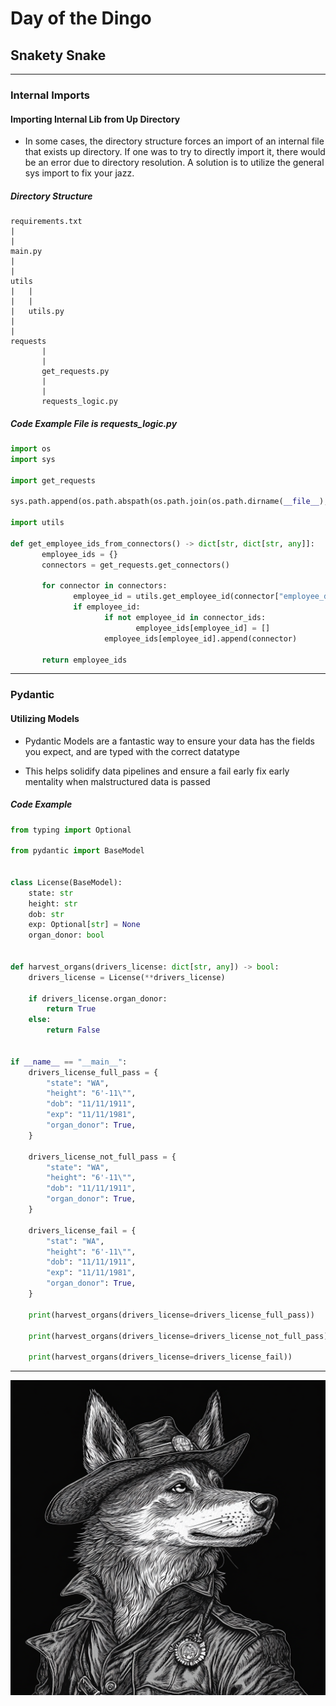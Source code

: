# Day of the Dingo

## Snakety Snake

---

### Internal Imports

#### Importing Internal Lib from Up Directory

- In some cases, the directory structure forces an import of an internal file that exists up directory. If one was to try to directly import it, there would be an error due to directory resolution. A solution is to utilize the general sys import to fix your jazz.

##### Directory Structure

```
requirements.txt
|
|
main.py
|
|
utils
|   |
|   |
|   utils.py
|
|
requests
       |
       |
       get_requests.py
       |
       |
       requests_logic.py
```

##### Code Example File is requests_logic.py

```python
import os
import sys

import get_requests

sys.path.append(os.path.abspath(os.path.join(os.path.dirname(__file__), "../utils")))

import utils

def get_employee_ids_from_connectors() -> dict[str, dict[str, any]]:
       employee_ids = {}
       connectors = get_requests.get_connectors()

       for connector in connectors:
              employee_id = utils.get_employee_id(connector["employee_data"])
              if employee_id:
                     if not employee_id in connector_ids:
                            employee_ids[employee_id] = []
                     employee_ids[employee_id].append(connector)

       return employee_ids


```

---

### Pydantic

#### Utilizing Models

- Pydantic Models are a fantastic way to ensure your data has the fields you expect, and are typed with the correct datatype

- This helps solidify data pipelines and ensure a fail early fix early mentality when malstructured data is passed

##### Code Example

```python
from typing import Optional

from pydantic import BaseModel


class License(BaseModel):
    state: str
    height: str
    dob: str
    exp: Optional[str] = None
    organ_donor: bool


def harvest_organs(drivers_license: dict[str, any]) -> bool:
    drivers_license = License(**drivers_license)

    if drivers_license.organ_donor:
        return True
    else:
        return False


if __name__ == "__main__":
    drivers_license_full_pass = {
        "state": "WA",
        "height": "6'-11\"",
        "dob": "11/11/1911",
        "exp": "11/11/1981",
        "organ_donor": True,
    }

    drivers_license_not_full_pass = {
        "state": "WA",
        "height": "6'-11\"",
        "dob": "11/11/1911",
        "organ_donor": True,
    }

    drivers_license_fail = {
        "stat": "WA",
        "height": "6'-11\"",
        "dob": "11/11/1911",
        "exp": "11/11/1981",
        "organ_donor": True,
    }

    print(harvest_organs(drivers_license=drivers_license_full_pass))

    print(harvest_organs(drivers_license=drivers_license_not_full_pass))

    print(harvest_organs(drivers_license=drivers_license_fail))

```

---

![Dingo Dan](./assets/dingoDan.png)
